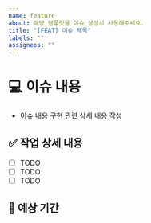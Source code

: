 ```yaml
---
name: feature
about: 해당 템플릿을 이슈 생성시 사용해주세요.
title: "[FEAT] 이슈 제목"
labels: ""
assignees: ""
---
```


# 💻 이슈 내용

- 이슈 내용 구현 관련 상세 내용 작성

## ✅ 작업 상세 내용

- [ ] TODO
- [ ] TODO
- [ ] TODO

## 📆 예상 기간
